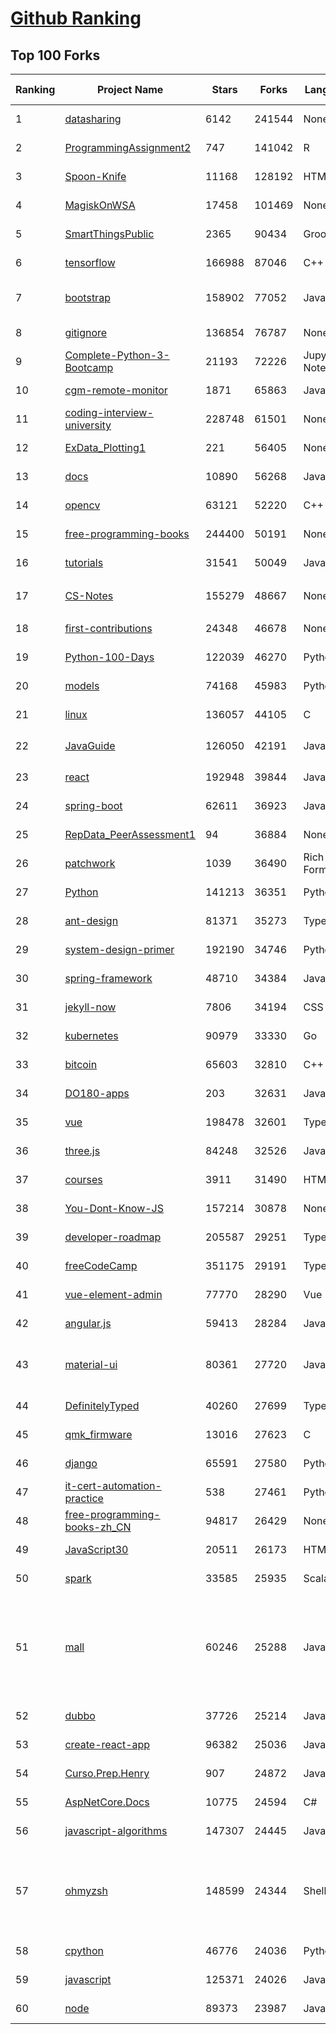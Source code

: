 [Github Ranking](../README.md)
==========

## Top 100 Forks

| Ranking | Project Name | Stars | Forks | Language | Open Issues | Description | Last Commit |
| ------- | ------------ | ----- | ----- | -------- | ----------- | ----------- | ----------- |
| 1 | [datasharing](https://github.com/jtleek/datasharing) | 6142 | 241544 | None | 294 | The Leek group guide to data sharing  | 2022-07-22T18:34:33Z |
| 2 | [ProgrammingAssignment2](https://github.com/rdpeng/ProgrammingAssignment2) | 747 | 141042 | R | 182 | Repository for Programming Assignment 2 for R Programming on Coursera | 2022-08-09T20:24:43Z |
| 3 | [Spoon-Knife](https://github.com/octocat/Spoon-Knife) | 11168 | 128192 | HTML | 1456 | This repo is for demonstration purposes only. | 2022-08-10T02:14:22Z |
| 4 | [MagiskOnWSA](https://github.com/LSPosed/MagiskOnWSA) | 17458 | 101469 | None | 1 | Integrate Magisk root and Google Apps (OpenGApps) into WSA (Windows Subsystem for Android) | 2022-08-08T08:42:54Z |
| 5 | [SmartThingsPublic](https://github.com/SmartThingsCommunity/SmartThingsPublic) | 2365 | 90434 | Groovy | 60 | SmartThings open-source DeviceTypeHandlers and SmartApps code | 2022-08-09T18:31:27Z |
| 6 | [tensorflow](https://github.com/tensorflow/tensorflow) | 166988 | 87046 | C++ | 2113 | An Open Source Machine Learning Framework for Everyone | 2022-08-10T02:30:57Z |
| 7 | [bootstrap](https://github.com/twbs/bootstrap) | 158902 | 77052 | JavaScript | 260 | The most popular HTML, CSS, and JavaScript framework for developing responsive, mobile first projects on the web. | 2022-08-09T14:14:59Z |
| 8 | [gitignore](https://github.com/github/gitignore) | 136854 | 76787 | None | 0 | A collection of useful .gitignore templates | 2022-08-06T10:17:14Z |
| 9 | [Complete-Python-3-Bootcamp](https://github.com/Pierian-Data/Complete-Python-3-Bootcamp) | 21193 | 72226 | Jupyter Notebook | 83 | Course Files for Complete Python 3 Bootcamp Course on Udemy | 2022-08-03T08:22:14Z |
| 10 | [cgm-remote-monitor](https://github.com/nightscout/cgm-remote-monitor) | 1871 | 65863 | JavaScript | 128 | nightscout web monitor | 2022-08-09T23:39:15Z |
| 11 | [coding-interview-university](https://github.com/jwasham/coding-interview-university) | 228748 | 61501 | None | 39 | A complete computer science study plan to become a software engineer. | 2022-08-09T01:08:52Z |
| 12 | [ExData_Plotting1](https://github.com/rdpeng/ExData_Plotting1) | 221 | 56405 | None | 76 | Plotting Assignment 1 for Exploratory Data Analysis | 2022-08-02T11:34:39Z |
| 13 | [docs](https://github.com/github/docs) | 10890 | 56268 | JavaScript | 114 | The open-source repo for docs.github.com | 2022-08-10T02:36:56Z |
| 14 | [opencv](https://github.com/opencv/opencv) | 63121 | 52220 | C++ | 2131 | Open Source Computer Vision Library | 2022-08-10T02:55:18Z |
| 15 | [free-programming-books](https://github.com/EbookFoundation/free-programming-books) | 244400 | 50191 | None | 28 | :books: Freely available programming books | 2022-08-09T19:47:27Z |
| 16 | [tutorials](https://github.com/eugenp/tutorials) | 31541 | 50049 | Java | 29 | Just Announced - "Learn Spring Security OAuth":  | 2022-08-09T18:24:24Z |
| 17 | [CS-Notes](https://github.com/CyC2018/CS-Notes) | 155279 | 48667 | None | 112 | :books: 技术面试必备基础知识、Leetcode、计算机操作系统、计算机网络、系统设计 | 2022-07-07T09:14:47Z |
| 18 | [first-contributions](https://github.com/firstcontributions/first-contributions) | 24348 | 46678 | None | 8 | 🚀✨ Help beginners to contribute to open source projects | 2022-08-09T23:57:53Z |
| 19 | [Python-100-Days](https://github.com/jackfrued/Python-100-Days) | 122039 | 46270 | Python | 471 | Python - 100天从新手到大师 | 2022-08-02T03:28:10Z |
| 20 | [models](https://github.com/tensorflow/models) | 74168 | 45983 | Python | 1116 | Models and examples built with TensorFlow | 2022-08-09T23:55:18Z |
| 21 | [linux](https://github.com/torvalds/linux) | 136057 | 44105 | C | 0 | Linux kernel source tree | 2022-08-09T23:07:28Z |
| 22 | [JavaGuide](https://github.com/Snailclimb/JavaGuide) | 126050 | 42191 | Java | 66 | 「Java学习+面试指南」一份涵盖大部分 Java 程序员所需要掌握的核心知识。准备 Java 面试，首选 JavaGuide！ | 2022-08-08T12:33:05Z |
| 23 | [react](https://github.com/facebook/react) | 192948 | 39844 | JavaScript | 767 | A declarative, efficient, and flexible JavaScript library for building user interfaces. | 2022-08-09T19:31:43Z |
| 24 | [spring-boot](https://github.com/spring-projects/spring-boot) | 62611 | 36923 | Java | 545 | Spring Boot | 2022-08-09T22:00:01Z |
| 25 | [RepData_PeerAssessment1](https://github.com/rdpeng/RepData_PeerAssessment1) | 94 | 36884 | None | 6 | Peer Assessment 1 for Reproducible Research | 2022-04-16T07:45:46Z |
| 26 | [patchwork](https://github.com/jlord/patchwork) | 1039 | 36490 | Rich Text Format | 20 | All the Git-it Workshop completers!  | 2022-08-09T22:12:33Z |
| 27 | [Python](https://github.com/TheAlgorithms/Python) | 141213 | 36351 | Python | 27 | All Algorithms implemented in Python | 2022-08-10T02:04:56Z |
| 28 | [ant-design](https://github.com/ant-design/ant-design) | 81371 | 35273 | TypeScript | 809 | An enterprise-class UI design language and React UI library | 2022-08-09T16:45:27Z |
| 29 | [system-design-primer](https://github.com/donnemartin/system-design-primer) | 192190 | 34746 | Python | 164 | Learn how to design large-scale systems. Prep for the system design interview.  Includes Anki flashcards. | 2022-08-03T02:23:02Z |
| 30 | [spring-framework](https://github.com/spring-projects/spring-framework) | 48710 | 34384 | Java | 1208 | Spring Framework | 2022-08-09T13:32:32Z |
| 31 | [jekyll-now](https://github.com/barryclark/jekyll-now) | 7806 | 34194 | CSS | 142 | Build a Jekyll blog in minutes, without touching the command line. | 2022-08-08T03:56:48Z |
| 32 | [kubernetes](https://github.com/kubernetes/kubernetes) | 90979 | 33330 | Go | 1644 | Production-Grade Container Scheduling and Management | 2022-08-10T01:56:42Z |
| 33 | [bitcoin](https://github.com/bitcoin/bitcoin) | 65603 | 32810 | C++ | 513 | Bitcoin Core integration/staging tree | 2022-08-10T02:54:38Z |
| 34 | [DO180-apps](https://github.com/RedHatTraining/DO180-apps) | 203 | 32631 | JavaScript | 0 | DO180 Repository for Sample Applications | 2022-08-07T15:20:30Z |
| 35 | [vue](https://github.com/vuejs/vue) | 198478 | 32601 | TypeScript | 341 | 🖖 Vue.js is a progressive, incrementally-adoptable JavaScript framework for building UI on the web. | 2022-08-09T10:22:02Z |
| 36 | [three.js](https://github.com/mrdoob/three.js) | 84248 | 32526 | JavaScript | 355 | JavaScript 3D Library. | 2022-08-10T01:43:00Z |
| 37 | [courses](https://github.com/DataScienceSpecialization/courses) | 3911 | 31490 | HTML | 26 | Course materials for the Data Science Specialization: https://www.coursera.org/specialization/jhudatascience/1 | 2021-03-30T06:51:57Z |
| 38 | [You-Dont-Know-JS](https://github.com/getify/You-Dont-Know-JS) | 157214 | 30878 | None | 83 | A book series on JavaScript. @YDKJS on twitter. | 2022-08-08T19:23:01Z |
| 39 | [developer-roadmap](https://github.com/kamranahmedse/developer-roadmap) | 205587 | 29251 | TypeScript | 97 | Roadmap to becoming a developer in 2022 | 2022-08-09T19:44:51Z |
| 40 | [freeCodeCamp](https://github.com/freeCodeCamp/freeCodeCamp) | 351175 | 29191 | TypeScript | 136 | freeCodeCamp.org's open-source codebase and curriculum. Learn to code for free. | 2022-08-10T02:00:30Z |
| 41 | [vue-element-admin](https://github.com/PanJiaChen/vue-element-admin) | 77770 | 28290 | Vue | 1126 | :tada: A magical vue admin                                                                https://panjiachen.github.io/vue-element-admin | 2022-07-28T03:16:21Z |
| 42 | [angular.js](https://github.com/angular/angular.js) | 59413 | 28284 | JavaScript | 391 | AngularJS - HTML enhanced for web apps! | 2022-04-12T15:57:22Z |
| 43 | [material-ui](https://github.com/mui/material-ui) | 80361 | 27720 | JavaScript | 1047 | MUI Core is a collection of React UI libraries for shipping new features faster. Start with Material UI, our fully-loaded component library, or bring your own design system to our production-ready components. | 2022-08-09T22:44:08Z |
| 44 | [DefinitelyTyped](https://github.com/DefinitelyTyped/DefinitelyTyped) | 40260 | 27699 | TypeScript | 611 | The repository for high quality TypeScript type definitions. | 2022-08-10T01:38:52Z |
| 45 | [qmk_firmware](https://github.com/qmk/qmk_firmware) | 13016 | 27623 | C | 360 | Open-source keyboard firmware for Atmel AVR and Arm USB families | 2022-08-10T02:14:36Z |
| 46 | [django](https://github.com/django/django) | 65591 | 27580 | Python | 0 | The Web framework for perfectionists with deadlines. | 2022-08-10T01:30:33Z |
| 47 | [it-cert-automation-practice](https://github.com/google/it-cert-automation-practice) | 538 | 27461 | Python | 53 | Google IT Automation with Python Professional Certificate - Practice files | 2022-08-10T02:45:05Z |
| 48 | [free-programming-books-zh_CN](https://github.com/justjavac/free-programming-books-zh_CN) | 94817 | 26429 | None | 0 | :books: 免费的计算机编程类中文书籍，欢迎投稿 | 2022-08-09T13:47:09Z |
| 49 | [JavaScript30](https://github.com/wesbos/JavaScript30) | 20511 | 26173 | HTML | 0 | 30 Day Vanilla JS Challenge | 2022-08-10T00:50:53Z |
| 50 | [spark](https://github.com/apache/spark) | 33585 | 25935 | Scala | 0 | Apache Spark - A unified analytics engine for large-scale data processing | 2022-08-10T02:43:39Z |
| 51 | [mall](https://github.com/macrozheng/mall) | 60246 | 25288 | Java | 24 | mall项目是一套电商系统，包括前台商城系统及后台管理系统，基于SpringBoot+MyBatis实现，采用Docker容器化部署。 前台商城系统包含首页门户、商品推荐、商品搜索、商品展示、购物车、订单流程、会员中心、客户服务、帮助中心等模块。 后台管理系统包含商品管理、订单管理、会员管理、促销管理、运营管理、内容管理、统计报表、财务管理、权限管理、设置等模块。 | 2022-08-07T06:43:12Z |
| 52 | [dubbo](https://github.com/apache/dubbo) | 37726 | 25214 | Java | 418 | Apache Dubbo is a high-performance, java based, open source RPC framework. | 2022-08-10T02:05:02Z |
| 53 | [create-react-app](https://github.com/facebook/create-react-app) | 96382 | 25036 | JavaScript | 1396 | Set up a modern web app by running one command. | 2022-08-09T21:24:19Z |
| 54 | [Curso.Prep.Henry](https://github.com/atralice/Curso.Prep.Henry) | 907 | 24872 | JavaScript | 0 | Curso de Preparación para Ingresar a Henry. | 2022-07-24T01:48:42Z |
| 55 | [AspNetCore.Docs](https://github.com/dotnet/AspNetCore.Docs) | 10775 | 24594 | C# | 553 | Documentation for ASP.NET Core | 2022-08-10T02:44:36Z |
| 56 | [javascript-algorithms](https://github.com/trekhleb/javascript-algorithms) | 147307 | 24445 | JavaScript | 106 | 📝 Algorithms and data structures implemented in JavaScript with explanations and links to further readings | 2022-08-09T23:19:18Z |
| 57 | [ohmyzsh](https://github.com/ohmyzsh/ohmyzsh) | 148599 | 24344 | Shell | 226 | 🙃   A delightful community-driven (with 2,000+ contributors) framework for managing your zsh configuration. Includes 300+ optional plugins (rails, git, macOS, hub, docker, homebrew, node, php, python, etc), 140+ themes to spice up your morning, and an auto-update tool so that makes it easy to keep up with the latest updates from the community. | 2022-08-09T19:58:55Z |
| 58 | [cpython](https://github.com/python/cpython) | 46776 | 24036 | Python | 6790 | The Python programming language | 2022-08-10T01:01:01Z |
| 59 | [javascript](https://github.com/airbnb/javascript) | 125371 | 24026 | JavaScript | 89 | JavaScript Style Guide | 2022-08-09T07:41:22Z |
| 60 | [node](https://github.com/nodejs/node) | 89373 | 23987 | JavaScript | 1284 | Node.js JavaScript runtime :sparkles::turtle::rocket::sparkles: | 2022-08-09T23:57:40Z |

